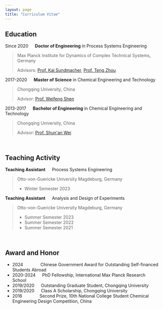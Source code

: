 ```yaml
---
layout: page
title: "Curriculum Vitae"
---
```


<!--
<a href="/assets/pdf/CV_Zihao_Wang.pdf">**Download CV**</a>
-->

## Education
Since 2020 &emsp; **Doctor of Engineering** in Process Systems Engineering
> Max Planck Institute for Dynamics of Complex Technical Systems, Germany
> 
> Advisors: [Prof. Kai Sundmacher](https://www.mpi-magdeburg.mpg.de/person/24754/2316), [Prof. Teng Zhou](https://facultyprofiles.hkust-gz.edu.cn/faculty-personal-page/ZHOU-Teng/tengzhou)

2017-2020 &emsp; **Master of Science** in Chemical Engineering and Technology
> Chongqing University, China
> 
> Advisor: [Prof. Weifeng Shen](http://hgxy.cqu.edu.cn/info/1515/4632.htm)

2013-2017 &emsp; **Bachelor of Engineering** in Chemical Engineering and Technology
> Chongqing University, China
>
> Advisor: [Prof. Shun'an Wei](http://hgxy.cqu.edu.cn/szll/zzjs/wsa.htm)

<br>

## Teaching Activity
**Teaching Assistant** &emsp; Process Systems Engineering
> Otto-von-Guericke University Magdeburg, Germany
> - Winter Semester 2023

**Teaching Assistant** &emsp; Analysis and Design of Experiments
> Otto-von-Guericke University Magdeburg, Germany
> - Summer Semester 2023
> - Summer Semester 2022
> - Summer Semester 2021

<br>

## Award and Honor
- 2024 &ensp;&ensp;&ensp;&ensp;&ensp;&emsp; Chinese Government Award for Outstanding Self-financed Students Abroad
- 2020-2024 &emsp; PhD Fellowship, International Max Planck Research School
- 2019/2020 &emsp; Outstanding Graduate Student, Chongqing University
- 2019/2020 &emsp; Class A Scholarship, Chongqing University
- 2016 &ensp;&ensp;&ensp;&ensp;&ensp;&emsp; Second Prize, 10th National College Student Chemical Engineering Design Competition, China


